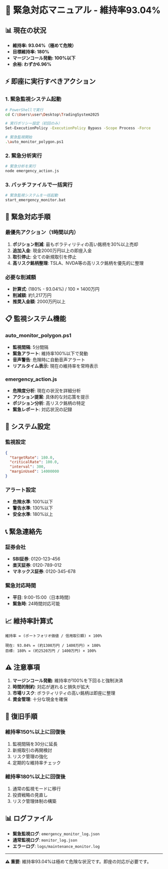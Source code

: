 # 🚨 緊急対応マニュアル - 維持率93.04%

## 📊 現在の状況
- **維持率: 93.04%（極めて危険）**
- **目標維持率: 180%**
- **マージンコール発動: 100%以下**
- **余裕: わずか6.96%**

## ⚡ 即座に実行すべきアクション

### 1. 緊急監視システム起動
```bash
# PowerShellで実行
cd C:\Users\user\Desktop\TradingSystem2025

# 実行ポリシー設定（初回のみ）
Set-ExecutionPolicy -ExecutionPolicy Bypass -Scope Process -Force

# 緊急監視開始
.\auto_monitor_polygon.ps1
```

### 2. 緊急分析実行
```bash
# 緊急分析を実行
node emergency_action.js
```

### 3. バッチファイルで一括実行
```bash
# 緊急監視システムを一括起動
start_emergency_monitor.bat
```

## 🚨 緊急対応手順

### 最優先アクション（1時間以内）
1. **ポジション削減**: 最もボラティリティの高い銘柄を30%以上売却
2. **追加入金**: 現金2000万円以上の即座入金
3. **取引停止**: 全ての新規取引を停止
4. **高リスク銘柄整理**: TSLA、NVDA等の高リスク銘柄を優先的に整理

### 必要な削減額
- **計算式**: (180% - 93.04%) / 100 × 1400万円
- **削減額**: 約1,217万円
- **推奨入金額**: 2000万円以上

## 📋 監視システム機能

### auto_monitor_polygon.ps1
- **監視間隔**: 5分間隔
- **緊急アラート**: 維持率100%以下で発動
- **音声警告**: 危険時に自動音声アラート
- **リアルタイム表示**: 現在の維持率を常時表示

### emergency_action.js
- **危険度分析**: 現在の状況を詳細分析
- **アクション提案**: 具体的な対応策を提示
- **ポジション分析**: 高リスク銘柄の特定
- **緊急レポート**: 対応状況の記録

## 🔧 システム設定

### 監視設定
```json
{
  "targetRate": 180.0,
  "criticalRate": 100.0,
  "interval": 300,
  "marginUsed": 14000000
}
```

### アラート設定
- **危険水準**: 100%以下
- **警告水準**: 130%以下
- **安全水準**: 180%以上

## 📞 緊急連絡先

### 証券会社
- **SBI証券**: 0120-123-456
- **楽天証券**: 0120-789-012
- **マネックス証券**: 0120-345-678

### 緊急対応時間
- **平日**: 9:00-15:00（日本時間）
- **緊急時**: 24時間対応可能

## 📈 維持率計算式

```
維持率 = (ポートフォリオ価値 / 信用取引額) × 100%

現在: 93.04% = (約1300万円 / 1400万円) × 100%
目標: 180% = (約2520万円 / 1400万円) × 100%
```

## ⚠️ 注意事項

1. **マージンコール発動**: 維持率が100%を下回ると強制決済
2. **時間的制約**: 対応が遅れると損失が拡大
3. **市場リスク**: ボラティリティの高い銘柄は即座に整理
4. **資金管理**: 十分な現金を確保

## 🔄 復旧手順

### 維持率150%以上に回復後
1. 監視間隔を30分に延長
2. 新規取引の再開検討
3. リスク管理の強化
4. 定期的な維持率チェック

### 維持率180%以上に回復後
1. 通常の監視モードに移行
2. 投資戦略の見直し
3. リスク管理体制の構築

## 📊 ログファイル

- **緊急監視ログ**: `emergency_monitor_log.json`
- **通常監視ログ**: `monitor_log.json`
- **エラーログ**: `logs/maintenance_monitor.log`

---

**⚠️ 重要**: 維持率93.04%は極めて危険な状況です。即座の対応が必要です。



